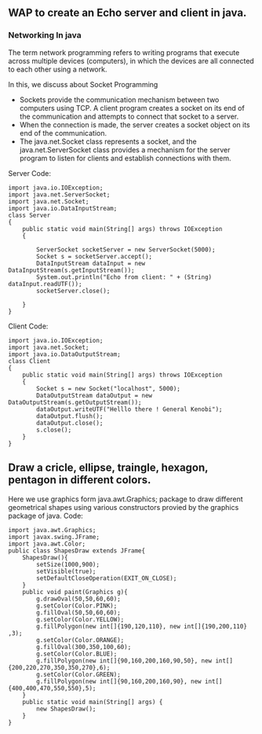 ## WAP to create an Echo server and client in java.
### Networking In java
The term network programming refers to writing programs that execute across multiple devices (computers), in which the devices are all connected to each other using a network.

In this, we discuss about Socket Programming
* Sockets provide the communication mechanism between two computers using TCP. A client program creates a socket on its end of the communication and attempts to connect that socket to a server.
* When the connection is made, the server creates a socket object on its end of the communication.
* The java.net.Socket class represents a socket, and the java.net.ServerSocket class provides a mechanism for the server program to listen for clients and establish connections with them.

Server Code:
```
import java.io.IOException;
import java.net.ServerSocket;
import java.net.Socket;
import java.io.DataInputStream;
class Server
{
	public static void main(String[] args) throws IOException
	{

		ServerSocket socketServer = new ServerSocket(5000);
		Socket s = socketServer.accept();
		DataInputStream dataInput = new DataInputStream(s.getInputStream());
		System.out.println("Echo from client: " + (String) dataInput.readUTF());
		socketServer.close();

	}
}
```

Client Code:
```
import java.io.IOException;
import java.net.Socket;
import java.io.DataOutputStream;
class Client
{
	public static void main(String[] args) throws IOException
	{
		Socket s = new Socket("localhost", 5000);
		DataOutputStream dataOutput = new DataOutputStream(s.getOutputStream());
		dataOutput.writeUTF("Helllo there ! General Kenobi");
		dataOutput.flush();
		dataOutput.close();
		s.close();
	}
}
```

## Draw a cricle, ellipse, traingle, hexagon, pentagon in different colors.
Here  we use graphics form java.awt.Graphics; package to draw different geometrical shapes using various constructors provied by the  graphics package of java.
Code:
```
import java.awt.Graphics;
import javax.swing.JFrame;
import java.awt.Color;
public class ShapesDraw extends JFrame{
    ShapesDraw(){
        setSize(1000,900);
        setVisible(true);
        setDefaultCloseOperation(EXIT_ON_CLOSE);
    }
    public void paint(Graphics g){
        g.drawOval(50,50,60,60);
        g.setColor(Color.PINK);
        g.fillOval(50,50,60,60);
        g.setColor(Color.YELLOW);
        g.fillPolygon(new int[]{190,120,110}, new int[]{190,200,110} ,3);
        g.setColor(Color.ORANGE);
        g.fillOval(300,350,100,60);
        g.setColor(Color.BLUE);
        g.fillPolygon(new int[]{90,160,200,160,90,50}, new int[]{200,220,270,350,350,270},6);
        g.setColor(Color.GREEN);
        g.fillPolygon(new int[]{90,160,200,160,90}, new int[]{400,400,470,550,550},5);
    }
    public static void main(String[] args) {
        new ShapesDraw();
    }
}

```